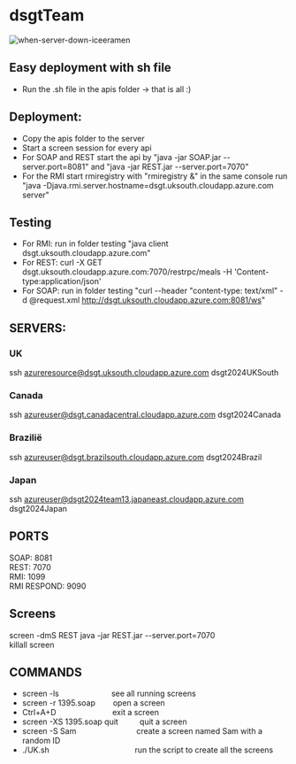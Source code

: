 # dsgtTeam

![when-server-down-iceeramen](https://github.com/sammm8989/dsgtTeam/assets/100788554/3bce5a48-b448-445b-8fbe-fd9a0562edf3)

## Easy deployment with sh file

- Run the .sh file in the apis folder -> that is all :)

## Deployment:

- Copy the apis folder to the server
- Start a screen session for every api
- For SOAP and REST start the api by "java -jar SOAP.jar --server.port=8081" and "java -jar REST.jar --server.port=7070"
- For the RMI start rmiregistry with "rmiregistry &" in the same console run "java -Djava.rmi.server.hostname=dsgt.uksouth.cloudapp.azure.com server"

## Testing
- For RMI: run in folder testing "java client dsgt.uksouth.cloudapp.azure.com"
- For REST: curl -X GET dsgt.uksouth.cloudapp.azure.com:7070/restrpc/meals -H 'Content-type:application/json'
- For SOAP: run in folder testing "curl --header "content-type: text/xml" -d @request.xml http://dsgt.uksouth.cloudapp.azure.com:8081/ws"


## SERVERS:
### UK
ssh azureresource@dsgt.uksouth.cloudapp.azure.com
dsgt2024UKSouth

### Canada
ssh azureuser@dsgt.canadacentral.cloudapp.azure.com
dsgt2024Canada

### Brazilië
ssh azureuser@dsgt.brazilsouth.cloudapp.azure.com
dsgt2024Brazil

### Japan
ssh azureuser@dsgt2024team13.japaneast.cloudapp.azure.com
dsgt2024Japan

## PORTS
SOAP: 8081  
REST: 7070  
RMI: 1099  
RMI RESPOND: 9090

## Screens

screen -dmS REST java -jar REST.jar --server.port=7070  
killall screen

## COMMANDS
- screen -ls &emsp;&emsp;&emsp;&emsp;&emsp;&emsp;&ensp;see all running screens
- screen -r 1395.soap &emsp;&emsp;open a screen
- Ctrl+A+D &emsp;&emsp;&emsp;&emsp;&emsp;&emsp;&emsp;exit a screen
- screen -XS 1395.soap quit &emsp;&emsp;&ensp;quit a screen
- screen -S Sam &emsp;&emsp;&emsp;&emsp;&emsp;&emsp;&emsp;&ensp;create a screen named Sam with a random ID
- ./UK.sh &emsp;&emsp;&emsp;&emsp;&emsp;&emsp;&emsp;&emsp;&emsp;&emsp;&ensp; run the script to create all the screens